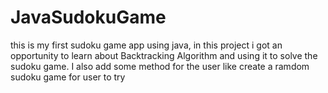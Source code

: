 # JavaSudokuGame
this is my first sudoku game app using java, in this project i got an opportunity to learn about Backtracking Algorithm and using it to solve the sudoku game. I also add some method for the user like create a ramdom sudoku game for user to try 
